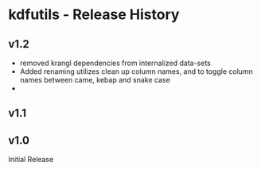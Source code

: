 # kdfutils - Release History

## v1.2

* removed krangl dependencies from internalized data-sets
* Added renaming utilizes clean up column names, and to toggle column names between came, kebap and snake case
* 
## v1.1



## v1.0

Initial Release



